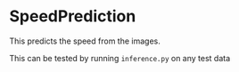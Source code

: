 # SpeedPrediction
This predicts the speed from the images.

This can be tested by running `inference.py` on any test data

